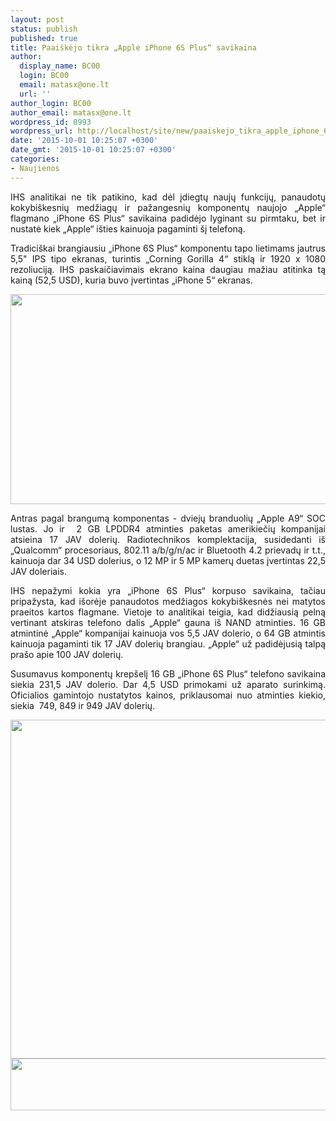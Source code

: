 ```yaml
---
layout: post
status: publish
published: true
title: Paaiškėjo tikra „Apple iPhone 6S Plus“ savikaina
author:
  display_name: BC00
  login: BC00
  email: matasx@one.lt
  url: ''
author_login: BC00
author_email: matasx@one.lt
wordpress_id: 8993
wordpress_url: http://localhost/site/new/paaiskejo_tikra_apple_iphone_6s_plus_savikaina/
date: '2015-10-01 10:25:07 +0300'
date_gmt: '2015-10-01 10:25:07 +0300'
categories:
- Naujienos
---
```

<p style="text-align: justify;">
	IHS analitikai ne tik patikino, kad dėl įdiegtų naujų funkcijų, panaudotų kokybi&scaron;kesnių medžiagų ir pažangesnių komponentų naujojo &bdquo;Apple&ldquo; flagmano &bdquo;iPhone 6S Plus&ldquo; savikaina padidėjo lyginant su pirmtaku, bet ir nustatė kiek &bdquo;Apple&ldquo; i&scaron;ties kainuoja pagaminti &scaron;į telefoną.</p>
<p style="text-align: justify;">
	Tradici&scaron;kai brangiausiu &bdquo;iPhone 6S Plus&ldquo; komponentu tapo lietimams jautrus 5,5&quot; IPS tipo ekranas, turintis &bdquo;Corning Gorilla 4&ldquo; stiklą ir 1920 x 1080 rezoliuciją. IHS paskaičiavimais ekrano kaina daugiau mažiau atitinka tą kainą (52,5 USD), kuria buvo įvertintas &bdquo;iPhone 5&ldquo; ekranas.</p>
<p>
	<img alt="" src="http://technews.lt/userfiles/apple_iphone_6s_exploded.jpg" style="width: 520px; height: 336px;" /></p>
<p style="text-align: justify;">
	Antras pagal brangumą komponentas - dviejų branduolių &bdquo;Apple A9&ldquo; SOC lustas. Jo ir&nbsp; 2 GB LPDDR4 atminties paketas amerikiečių kompanijai atsieina 17 JAV dolerių. Radiotechnikos komplektacija, susidedanti i&scaron; &bdquo;Qualcomm&ldquo; procesoriaus, 802.11 a/b/g/n/ac ir Bluetooth 4.2 prievadų ir t.t., kainuoja dar 34 USD dolerius, o 12 MP ir 5 MP kamerų duetas įvertintas 22,5 JAV doleriais.</p>
<p style="text-align: justify;">
	IHS nepažymi kokia yra &bdquo;iPhone 6S Plus&ldquo; korpuso savikaina, tačiau pripažysta, kad i&scaron;orėje panaudotos medžiagos kokybi&scaron;kesnės nei matytos praeitos kartos flagmane. Vietoje to analitikai teigia, kad didžiausią pelną vertinant atskiras telefono dalis &bdquo;Apple&ldquo; gauna i&scaron; NAND atminties. 16 GB atmintinė &bdquo;Apple&ldquo; kompanijai kainuoja vos 5,5 JAV dolerio, o 64 GB atmintis kainuoja pagaminti tik 17 JAV dolerių brangiau. &bdquo;Apple&ldquo; už padidėjusią talpą pra&scaron;o apie 100 JAV dolerių.</p>
<p style="text-align: justify;">
	Susumavus komponentų krep&scaron;elį 16 GB &bdquo;iPhone 6S Plus&ldquo; telefono savikaina siekia 231,5 JAV dolerio. Dar 4,5 USD primokami už aparato surinkimą. Oficialios gamintojo nustatytos kainos, priklausomai nuo atminties kiekio, siekia&nbsp; 749, 849 ir 949 JAV dolerių.</p>
<p>
	<img alt="" src="http://technews.lt/userfiles/iphone6componentsprices.bmp" style="width: 520px; height: 542px;" /><img alt="" src="http://technews.lt/userfiles/iphone6componentsprices2.bmp" style="width: 520px; height: 83px;" /></p>
